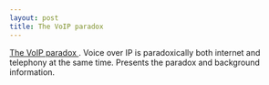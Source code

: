 ```yaml
---
layout: post
title: The VoIP paradox 
---
```

<p><a href="/projects/ict/voip_paradox.html">The VoIP paradox </a>. Voice over IP is paradoxically both internet and telephony at the same time. Presents the paradox and background information. </p>
